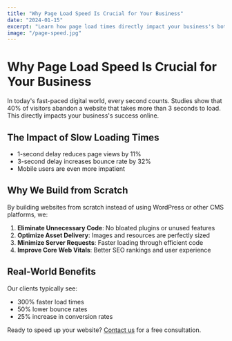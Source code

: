 ```yaml
---
title: "Why Page Load Speed Is Crucial for Your Business"
date: "2024-01-15"
excerpt: "Learn how page load times directly impact your business's bottom line and customer satisfaction."
image: "/page-speed.jpg"
---
```


# Why Page Load Speed Is Crucial for Your Business

In today's fast-paced digital world, every second counts. Studies show that 40% of visitors abandon a website that takes more than 3 seconds to load. This directly impacts your business's success online.

## The Impact of Slow Loading Times

- 1-second delay reduces page views by 11%
- 3-second delay increases bounce rate by 32%
- Mobile users are even more impatient

## Why We Build from Scratch

By building websites from scratch instead of using WordPress or other CMS platforms, we:

1. **Eliminate Unnecessary Code**: No bloated plugins or unused features
2. **Optimize Asset Delivery**: Images and resources are perfectly sized
3. **Minimize Server Requests**: Faster loading through efficient code
4. **Improve Core Web Vitals**: Better SEO rankings and user experience

## Real-World Benefits

Our clients typically see:
- 300% faster load times
- 50% lower bounce rates
- 25% increase in conversion rates

Ready to speed up your website? [Contact us](/contact) for a free consultation.
